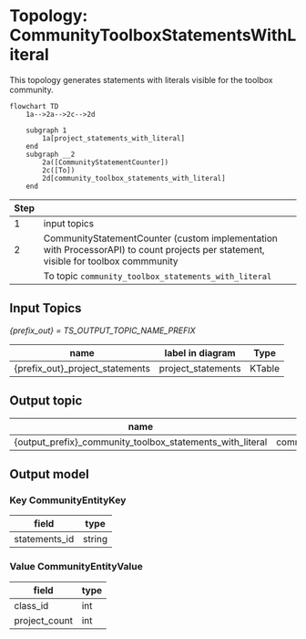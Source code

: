 # Topology: CommunityToolboxStatementsWithLiteral

This topology generates statements with literals visible for the toolbox community.

```mermaid
flowchart TD
    1a-->2a-->2c-->2d
   
    subgraph 1
        1a[project_statements_with_literal]
    end
    subgraph __2
        2a([CommunityStatementCounter])
        2c([To])
        2d[community_toolbox_statements_with_literal]
    end  
```

| Step |                                                                                                                                     |
|------|-------------------------------------------------------------------------------------------------------------------------------------|
| 1    | input topics                                                                                                                        |
| 2    | CommunityStatementCounter (custom implementation with ProcessorAPI) to count projects per statement, visible for toolbox commmunity |
|      | To topic `community_toolbox_statements_with_literal`                                                                                |

## Input Topics

_{prefix_out} = TS_OUTPUT_TOPIC_NAME_PREFIX_

| name                            | label in diagram   | Type   |
|---------------------------------|--------------------|--------|
| {prefix_out}_project_statements | project_statements | KTable |

## Output topic

| name                                                      | label in diagram                          |
|-----------------------------------------------------------|-------------------------------------------|
| {output_prefix}_community_toolbox_statements_with_literal | community_toolbox_statements_with_literal |

## Output model

### Key CommunityEntityKey

| field         | type   |
|---------------|--------|
| statements_id | string |

### Value CommunityEntityValue

| field         | type |
|---------------|------|
| class_id      | int  |
| project_count | int  |
